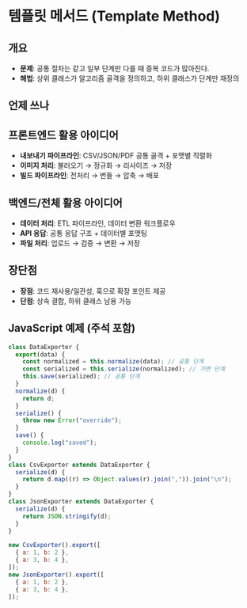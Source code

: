 # 템플릿 메서드 (Template Method)

## 개요

- **문제**: 공통 절차는 같고 일부 단계만 다를 때 중복 코드가 많아진다.
- **해법**: 상위 클래스가 알고리즘 골격을 정의하고, 하위 클래스가 단계만 재정의

## 언제 쓰나

## 프론트엔드 활용 아이디어

- **내보내기 파이프라인**: CSV/JSON/PDF 공통 골격 + 포맷별 직렬화
- **이미지 처리**: 불러오기 → 정규화 → 리사이즈 → 저장
- **빌드 파이프라인**: 전처리 → 번들 → 압축 → 배포

## 백엔드/전체 활용 아이디어

- **데이터 처리**: ETL 파이프라인, 데이터 변환 워크플로우
- **API 응답**: 공통 응답 구조 + 데이터별 포맷팅
- **파일 처리**: 업로드 → 검증 → 변환 → 저장

## 장단점

- **장점**: 코드 재사용/일관성, 훅으로 확장 포인트 제공
- **단점**: 상속 결합, 하위 클래스 남용 가능

## JavaScript 예제 (주석 포함)

```javascript
class DataExporter {
  export(data) {
    const normalized = this.normalize(data); // 공통 단계
    const serialized = this.serialize(normalized); // 가변 단계
    this.save(serialized); // 공통 단계
  }
  normalize(d) {
    return d;
  }
  serialize() {
    throw new Error("override");
  }
  save() {
    console.log("saved");
  }
}
class CsvExporter extends DataExporter {
  serialize(d) {
    return d.map((r) => Object.values(r).join(",")).join("\n");
  }
}
class JsonExporter extends DataExporter {
  serialize(d) {
    return JSON.stringify(d);
  }
}

new CsvExporter().export([
  { a: 1, b: 2 },
  { a: 3, b: 4 },
]);
new JsonExporter().export([
  { a: 1, b: 2 },
  { a: 3, b: 4 },
]);
```
